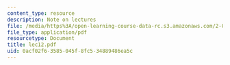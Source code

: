 ```yaml
---
content_type: resource
description: Note on lectures
file: /media/https%3A/open-learning-course-data-rc.s3.amazonaws.com/2-082-ship-structural-analysis-design-13-122-spring-2003/0acf02f63585045f8fc534889486ea5c_lec12.pdf
file_type: application/pdf
resourcetype: Document
title: lec12.pdf
uid: 0acf02f6-3585-045f-8fc5-34889486ea5c
---
```

